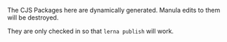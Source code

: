 The CJS Packages here are dynamically generated. Manula edits to them will be destroyed.

They are only checked in so that `lerna publish` will work.
